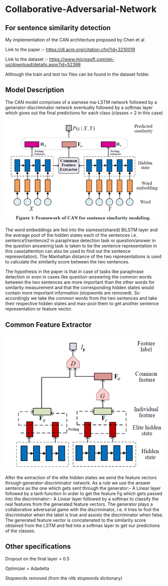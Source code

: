 # Collaborative-Adversarial-Network
## For sentence similarity detection

My implementation of the CAN architecture proposed by Chen et al

Link to the paper :- https://dl.acm.org/citation.cfm?id=3210019

Link to the dataset :- https://www.microsoft.com/en-us/download/details.aspx?id=52398

Although the train and test tsv files can be found in the dataset folder.

## Model Description

The CAN model comprises of a siamese ma-LSTM network followed by a generator-discriminator network eventually followed by a softmax layer which gives out the final predictions for each class (classes = 2 in this case)

![What is this?](img/overview.png?raw=true "Title")

The word embeddings are fed into the siamese(shared) BiLSTM layer and the average pool of the hidden states each of the sentences i.e. sentence1/sentence2 in paraphrase detection task or question/answer in the question answering task is taken to be the sentence representation in this case(attention can also be used to find out the sentence representation). The Manhattan distance of the two representations is used to calculate the similarity score between the two sentences.

The hypothesis in the paper is that in case of tasks like paraphrase detection or even in cases like question-answering the common words between the two sentences are more important than the other words for similarity measurement and that the corresponding hidden states would contain more important information (stopwords are removed). So accordingly we take the common words from the two sentences and take their respective hidden states and max-pool them to get another sentence representation or feature vector.

## Common Feature Extractor

![What is this?](img/fgen.png?raw=true "Title")

After the extraction of the elite hidden states we send the feature vectors through generator-discriminator network. As a rule we use the answer sentence as the one which gets sent through the generator:- A Linear layer followed by a tanh function 
In order to get the feature Fg which gets passed into the discriminator:- A Linear layer followed by a softmax to classify the real features from the generated feature vectors.
The generator plays a collaborative adversarial game with the discriminator, i.e. it tries to fool the discriminator when the label is true and assists the discriminator when false. The generated feature vector is concatenated to the similarity score obtained from the LSTM and fed into a softmax layer to get our predictions of the classes.


## Other specifications

Dropout on the final layer = 0.5

Optimizer = Adadelta

Stopwords removed (from the nltk stopwords dictionary)
